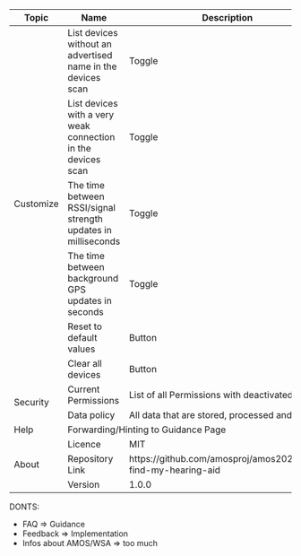 
<table>
    <thead>
        <tr>
            <th> Topic </th>
            <th> Name </th>
            <th> Description </th>
        </tr>
    </thead>
    <tbody>
        <tr>
            <td rowspan=6>Customize</td>
            <td>List devices without an advertised name in the devices scan</td>
            <td>Toggle</td>
        </tr>
        <tr>
            <td>List devices with a very weak connection in the devices scan</td>
            <td>Toggle</td>
        </tr>
        <tr>
            <td> The time between RSSI/signal strength updates in milliseconds</td>
            <td>Toggle</td>
        </tr>
        <tr>
            <td>The time between background GPS updates in seconds</td>
            <td>Toggle</td>
        </tr>
        <tr>
            <td>Reset to default values</td>
            <td>Button</td>
        </tr>
        <tr>
            <td>Clear all devices</td>
            <td>Button</td>
        </tr>
        <tr>
            <td rowspan=2>Security</td>
            <td>Current Permissions</td>
            <td>List of all Permissions with deactivated toggle</td>
        </tr>
        <tr>
            <td>Data policy</td>
            <td>All data that are stored, processed and why</td>
        </tr>
        <tr>
            <td>Help</td>
            <td colspan=2>Forwarding/Hinting to Guidance Page</td>
        </tr>
        <tr>
            <td rowspan=6>About</td>
            <td>Licence</td>
            <td>MIT</td>
        </tr>
        <tr>
            <td>Repository Link</td>
            <td>https://github.com/amosproj/amos2022ss05-find-my-hearing-aid</td>
        </tr>
        <tr>
            <td>Version</td>
            <td>1.0.0</td>
        </tr>
    </tbody>
</table>


DONTS:
- FAQ => Guidance
- Feedback => Implementation
- Infos about AMOS/WSA => too much
